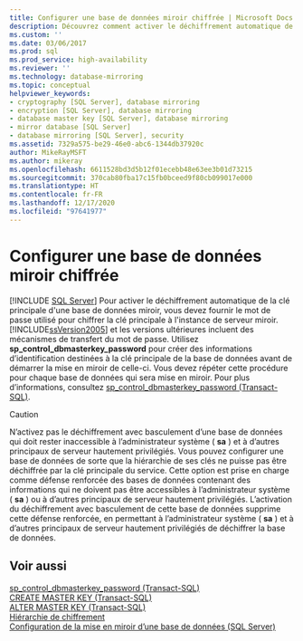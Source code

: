 ```yaml
---
title: Configurer une base de données miroir chiffrée | Microsoft Docs
description: Découvrez comment activer le déchiffrement automatique de la clé principale de base de données d’une base de données miroir à l’aide de sp_control_dbmasterkey_password pour créer des informations d’identification.
ms.custom: ''
ms.date: 03/06/2017
ms.prod: sql
ms.prod_service: high-availability
ms.reviewer: ''
ms.technology: database-mirroring
ms.topic: conceptual
helpviewer_keywords:
- cryptography [SQL Server], database mirroring
- encryption [SQL Server], database mirroring
- database master key [SQL Server], database mirroring
- mirror database [SQL Server]
- database mirroring [SQL Server], security
ms.assetid: 7329a575-be29-46e0-abc6-1344db37920c
author: MikeRayMSFT
ms.author: mikeray
ms.openlocfilehash: 6611528bd3d5b12f01ecebb48e63ee3b01d73215
ms.sourcegitcommit: 370cab80fba17c15fb0bceed9f80cb099017e000
ms.translationtype: HT
ms.contentlocale: fr-FR
ms.lasthandoff: 12/17/2020
ms.locfileid: "97641977"
---
```

# <a name="set-up-an-encrypted-mirror-database"></a>Configurer une base de données miroir chiffrée
 [!INCLUDE [SQL Server](../../includes/applies-to-version/sqlserver.md)]
  Pour activer le déchiffrement automatique de la clé principale d'une base de données miroir, vous devez fournir le mot de passe utilisé pour chiffrer la clé principale à l'instance de serveur miroir. [!INCLUDE[ssVersion2005](../../includes/ssversion2005-md.md)] et les versions ultérieures incluent des mécanismes de transfert du mot de passe. Utilisez **sp_control_dbmasterkey_password** pour créer des informations d’identification destinées à la clé principale de la base de données avant de démarrer la mise en miroir de celle-ci. Vous devez répéter cette procédure pour chaque base de données qui sera mise en miroir. Pour plus d’informations, consultez [sp_control_dbmasterkey_password &#40;Transact-SQL&#41;](../../relational-databases/system-stored-procedures/sp-control-dbmasterkey-password-transact-sql.md).  
  
> [!CAUTION]  
>  N’activez pas le déchiffrement avec basculement d’une base de données qui doit rester inaccessible à l’administrateur système ( **sa** ) et à d’autres principaux de serveur hautement privilégiés. Vous pouvez configurer une base de données de sorte que la hiérarchie de ses clés ne puisse pas être déchiffrée par la clé principale du service. Cette option est prise en charge comme défense renforcée des bases de données contenant des informations qui ne doivent pas être accessibles à l’administrateur système ( **sa** ) ou à d’autres principaux de serveur hautement privilégiés. L’activation du déchiffrement avec basculement de cette base de données supprime cette défense renforcée, en permettant à l’administrateur système ( **sa** ) et à d’autres principaux de serveur hautement privilégiés de déchiffrer la base de données.  
  
## <a name="see-also"></a>Voir aussi  
 [sp_control_dbmasterkey_password &#40;Transact-SQL&#41;](../../relational-databases/system-stored-procedures/sp-control-dbmasterkey-password-transact-sql.md)   
 [CREATE MASTER KEY &#40;Transact-SQL&#41;](../../t-sql/statements/create-master-key-transact-sql.md)   
 [ALTER MASTER KEY &#40;Transact-SQL&#41;](../../t-sql/statements/alter-master-key-transact-sql.md)   
 [Hiérarchie de chiffrement](../../relational-databases/security/encryption/encryption-hierarchy.md)   
 [Configuration de la mise en miroir d’une base de données &#40;SQL Server&#41;](../../database-engine/database-mirroring/setting-up-database-mirroring-sql-server.md)  
  
  
